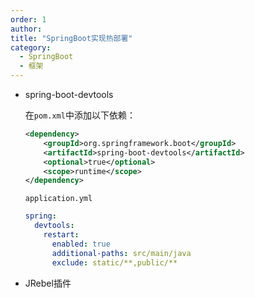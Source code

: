 ```yaml
---
order: 1
author: 
title: "SpringBoot实现热部署"
category:
  - SpringBoot
  - 框架
---
```


- spring-boot-devtools

  在`pom.xml`中添加以下依赖：

  ```xml
  <dependency>
      <groupId>org.springframework.boot</groupId>
      <artifactId>spring-boot-devtools</artifactId>
      <optional>true</optional>
      <scope>runtime</scope>
  </dependency>
  ```

  `application.yml`

  ```yaml
  spring:
    devtools:
      restart:
        enabled: true
        additional-paths: src/main/java
        exclude: static/**,public/**
  ```

  

- JRebel插件